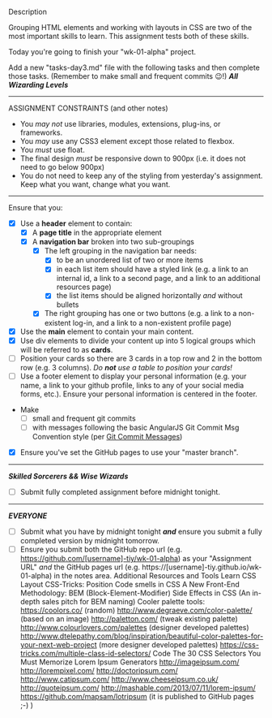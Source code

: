 Description

Grouping HTML elements and working with layouts in CSS are two of the most important skills to learn. This assignment tests both of these skills.

Today you're going to finish your "wk-01-alpha" project.

Add a new "tasks-day3.md" file with the following tasks and then complete those tasks. (Remember to make small and frequent commits 😉!)
_**All Wizarding Levels**_
****
ASSIGNMENT CONSTRAINTS (and other notes)
- You _may not_ use libraries, modules, extensions, plug-ins, or frameworks.
- You _may_ use any CSS3 element except those related to flexbox.
- You _must_ use float.
- The final design _must_ be responsive down to 900px (i.e. it does not need to go below 900px)
- You do not need to keep any of the styling from yesterday's assignment.  Keep what you want, change what you want.
****
Ensure that you:
- [x] Use a **header** element to contain:
  - [x] A **page title** in the appropriate element
  - [x] A **navigation bar** broken into two sub-groupings
    - [x] The left grouping in the navigation bar needs:
      - [x] to be an unordered list of two or more items
      - [x] in each list item should have a styled link  (e.g. a link to an internal id, a link to a second page, and a link to an additional resources page)
      - [x] the list items should be aligned horizontally _and_ without bullets
    - [x] The right grouping has one or two buttons (e.g. a link to a non-existent log-in, and a link to a non-existent profile page)
- [x] Use the **main** element to contain your main content.
- [x] Use div elements to divide your content up into 5 logical groups which will be referred to as **cards**.
- [ ] Position your cards so there are 3 cards in a top row and 2 in the bottom row (e.g. 3 columns).  _Do **not** use a table to position your cards!_
- [ ] Use a footer element to display your personal information (e.g. your name, a link to your github profile, links to any of your social media forms, etc.).  Ensure your personal information is centered in the footer.

- Make
  - [ ] small and frequent git commits
  - [ ] with messages following the basic AngularJS Git Commit Msg Convention style (per [Git Commit Messages](https://karma-runner.github.io/1.0/dev/git-commit-msg.html))
- [x] Ensure you've set the GitHub pages to use your "master branch".

****

_**Skilled Sorcerers && Wise Wizards**_

- [ ] Submit fully completed assignment before midnight tonight.

****

_**EVERYONE**_

- [ ] Submit what you have by midnight tonight _**and**_ ensure you submit a fully completed version by midnight tomorrow.
- [ ] Ensure you submit both the GitHub repo url (e.g. https://github.com/[username]-tiy/wk-01-alpha) as your "Assignment URL" _and_ the GitHub pages url (e.g. https://[username]-tiy.github.io/wk-01-alpha) in the notes area.
Additional Resources and Tools
Learn CSS Layout
CSS-Tricks: Position
Code smells in CSS
A New Front-End Methodology: BEM (Block-Element-Modifier)
Side Effects in CSS (An in-depth sales pitch for BEM naming)
Cooler palette tools:
https://coolors.co/ (random)
http://www.degraeve.com/color-palette/ (based on an image)
http://paletton.com/ (tweak existing palette)
http://www.colourlovers.com/palettes (designer developed palettes)
http://www.dtelepathy.com/blog/inspiration/beautiful-color-palettes-for-your-next-web-project (more designer developed palettes)
https://css-tricks.com/multiple-class-id-selectors/
Code The 30 CSS Selectors You Must Memorize
Lorem Ipsum Generators
http://imageipsum.com/
http://lorempixel.com/
http://doctoripsum.com/
http://www.catipsum.com/
http://www.cheeseipsum.co.uk/
http://quoteipsum.com/
http://mashable.com/2013/07/11/lorem-ipsum/
https://github.com/mapsam/lotripsum (it is published to GitHub pages ;-) )
